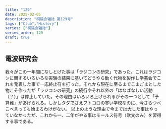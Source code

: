 ```yaml
---
title: "129"
date: 2025-02-05
description: "桐陰会雑誌 第129号"
tags: ["Club","History"]
series: ["桐陰会雑誌"]
series_order: 129
draft: true
---
```


## 電波研究会

我々がこの一年間になしとげた事は「ラジコンの研究」であった。これはラジコンに関するいろいろな実験の結果に基いてどうやら動く代物を製作し学芸会でこれを発表した事で一応終止符を打った。それから現在に至るまでこまごまとした物こそ作ったが「ラジコンの研究」の続行やそれ以外の「はなばなしい活動（？）」は停止していた。その理由はいろいろ上げられるがその一つとして「予算難」があげられる。しかしタダでさえフトコロの寒い学校なのに、今さらつべこべ言っても始まるわけがない。
以上のような理由で今までは大した事はやっていなかったが、これから一、二年がやる事はモールス符号（欧文のみ）を習得する事である。
